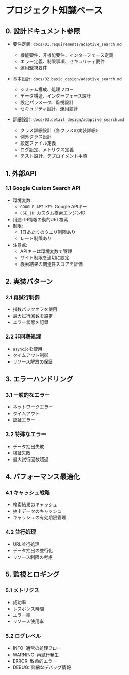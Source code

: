# プロジェクト知識ベース

## 0. 設計ドキュメント参照
- 要件定義: `docs/01.requirements/adaptive_search.md`
  - 機能要件、非機能要件、インターフェース定義
  - エラー定義、制限事項、セキュリティ要件
  - 運用監視要件

- 基本設計: `docs/02.basic_design/adaptive_search.md`
  - システム構成、処理フロー
  - データ構造、インターフェース設計
  - 設定パラメータ、監視設計
  - セキュリティ設計、運用設計

- 詳細設計: `docs/03.detail_design/adaptive_search.md`
  - クラス詳細設計（各クラスの実装詳細）
  - 例外クラス設計
  - 設定ファイル定義
  - ログ設定、メトリクス定義
  - テスト設計、デプロイメント手順

## 1. 外部API

### 1.1 Google Custom Search API
- 環境変数:
  - `GOOGLE_API_KEY`: Google APIキー
  - `CSE_ID`: カスタム検索エンジンID
- 用途: IR情報の動的URL検索
- 制限:
  - 1日あたりのクエリ制限あり
  - レート制限あり
- 注意点:
  - APIキーは環境変数で管理
  - サイト制限を適切に設定
  - 検索結果の関連性スコアを評価

## 2. 実装パターン

### 2.1 再試行制御
- 指数バックオフを使用
- 最大試行回数を設定
- エラー状態を記録

### 2.2 非同期処理
- `asyncio`を使用
- タイムアウト制御
- リソース解放の保証

## 3. エラーハンドリング

### 3.1 一般的なエラー
- ネットワークエラー
- タイムアウト
- 認証エラー

### 3.2 特殊なエラー
- データ抽出失敗
- 検証失敗
- 最大試行回数超過

## 4. パフォーマンス最適化

### 4.1 キャッシュ戦略
- 検索結果のキャッシュ
- 抽出データのキャッシュ
- キャッシュの有効期限管理

### 4.2 並行処理
- URL並行処理
- データ抽出の並行化
- リソース制限の考慮

## 5. 監視とロギング

### 5.1 メトリクス
- 成功率
- レスポンス時間
- エラー率
- リソース使用率

### 5.2 ログレベル
- INFO: 通常の処理フロー
- WARNING: 再試行発生
- ERROR: 致命的エラー
- DEBUG: 詳細なデバッグ情報